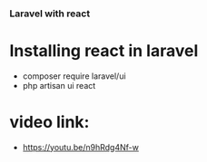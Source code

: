 ### Laravel with react



# Installing react in laravel


- composer require laravel/ui
- php artisan ui react




# video link:

-  https://youtu.be/n9hRdg4Nf-w
